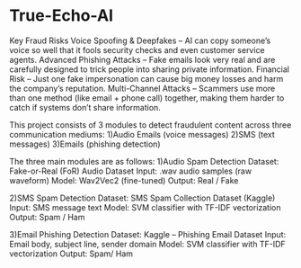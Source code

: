
# True-Echo-AI


Key Fraud Risks
Voice Spoofing & Deepfakes – AI can copy someone’s voice so well that it fools security checks and even customer service agents.
Advanced Phishing Attacks – Fake emails look very real and are carefully designed to trick people into sharing private information.
Financial Risk – Just one fake impersonation can cause big money losses and harm the company’s reputation.
Multi-Channel Attacks – Scammers use more than one method (like email + phone call) together, making them harder to catch if systems don’t share information.

This project consists of 3 modules to detect fraudulent content across three communication mediums:
  1)Audio Emails (voice messages)
  2)SMS (text messages)
  3)Emails (phishing detection)

The three main modules are as follows:
  1)Audio Spam Detection
  Dataset: Fake-or-Real (FoR) Audio Dataset
  Input: .wav audio samples (raw waveform)
  Model: Wav2Vec2 (fine-tuned)
  Output: Real / Fake 

  2)SMS Spam Detection
  Dataset: SMS Spam Collection Dataset (Kaggle)
  Input: SMS message text
  Model: SVM classifier with TF-IDF vectorization
  Output: Spam / Ham
  
  3)Email Phishing Detection
  Dataset: Kaggle – Phishing Email Dataset
  Input: Email body, subject line, sender domain
  Model: SVM classifier with TF-IDF vectorization
  Output: Spam/ Ham

